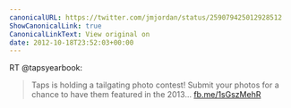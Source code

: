 ```yaml
---
canonicalURL: https://twitter.com/jmjordan/status/259079425012928512
ShowCanonicalLink: true
CanonicalLinkText: View original on
date: 2012-10-18T23:52:03+00:00
---
```

RT @tapsyearbook:
> Taps is holding a tailgating photo contest! Submit your photos for a chance to have them featured in the 2013... [fb.me/1sGszMehR](http://fb.me/1sGszMehR)